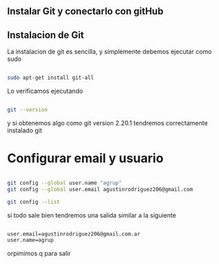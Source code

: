 ## Instalar Git y conectarlo con gitHub

## Instalacion de Git

La instalacion de git es sencilla, y simplemente debemos ejecutar como sudo

```bash

sudo apt-get install git-all

```

Lo verificamos ejecutando 

```bash

git --version

```

y si obtenemos algo como git version 2.20.1 tendremos correctamente instalado git

# Configurar email y usuario

```bash

git config --global user.name "agrup"
git config --global user.email agustinrodriguez206@gmail.com

git config --list 

```

si todo sale bien tendremos una salida similar a la siguiente 

```bash

user.email=agustinrodriguez206@gmail.com.ar
user.name=agrup

```

orpimimos q para salir

